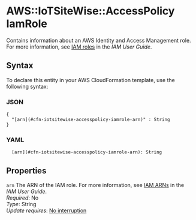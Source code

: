 # AWS::IoTSiteWise::AccessPolicy IamRole<a name="aws-properties-iotsitewise-accesspolicy-iamrole"></a>

Contains information about an AWS Identity and Access Management role\. For more information, see [IAM roles](https://docs.aws.amazon.com/IAM/latest/UserGuide/id_roles.html) in the _IAM User Guide_\.

## Syntax<a name="aws-properties-iotsitewise-accesspolicy-iamrole-syntax"></a>

To declare this entity in your AWS CloudFormation template, use the following syntax:

### JSON<a name="aws-properties-iotsitewise-accesspolicy-iamrole-syntax.json"></a>

```
{
  "[arn](#cfn-iotsitewise-accesspolicy-iamrole-arn)" : String
}
```

### YAML<a name="aws-properties-iotsitewise-accesspolicy-iamrole-syntax.yaml"></a>

```
  [arn](#cfn-iotsitewise-accesspolicy-iamrole-arn): String
```

## Properties<a name="aws-properties-iotsitewise-accesspolicy-iamrole-properties"></a>

`arn` <a name="cfn-iotsitewise-accesspolicy-iamrole-arn"></a>
The ARN of the IAM role\. For more information, see [IAM ARNs](https://docs.aws.amazon.com/IAM/latest/UserGuide/reference_identifiers.html) in the _IAM User Guide_\.  
_Required_: No  
_Type_: String  
_Update requires_: [No interruption](https://docs.aws.amazon.com/AWSCloudFormation/latest/UserGuide/using-cfn-updating-stacks-update-behaviors.html#update-no-interrupt)
